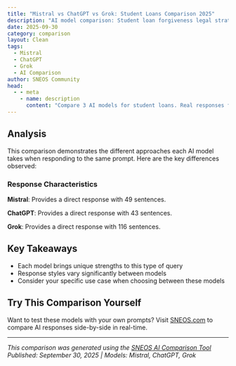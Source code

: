 ```yaml
---
title: "Mistral vs ChatGPT vs Grok: Student Loans Comparison 2025"
description: "AI model comparison: Student loan forgiveness legal strategies and alternatives..."
date: 2025-09-30
category: comparison
layout: Clean
tags:
  - Mistral
  - ChatGPT
  - Grok
  - AI Comparison
author: SNEOS Community
head:
  - - meta
    - name: description
      content: "Compare 3 AI models for student loans. Real responses from Mistral, ChatGPT, Grok with detailed analysis."
---
```


<ChatComparison
  title="Mistral vs ChatGPT vs Grok: Student Loans Comparison 2025"
  prompt="Student loan forgiveness legal strategies and alternatives"
  :responses='{
    "Mistral": "Student loan forgiveness and alternatives are complex topics that often involve navigating legal and financial landscapes. Here are some strategies and alternatives to consider:\n\n### Legal Strategies for Student Loan Forgiveness\n\n1. **Public Service Loan Forgiveness (PSLF):**\n   - **Eligibility:** Available to borrowers who work full-time for a qualifying employer (government or non-profit organizations) and make 120 qualifying payments under an income-driven repayment plan.\n   - **Process:** Submit an Employment Certification Form annually and apply for forgiveness after making 120 qualifying payments.\n\n2. **Teacher Loan Forgiveness:**\n   - **Eligibility:** Available to teachers who work full-time for five consecutive years in a low-income school or educational service agency.\n   - **Benefits:** Up to $17,500 in loan forgiveness for eligible teachers.\n\n3. **Income-Driven Repayment Plans:**\n   - **Options:** Income-Based Repayment (IBR), Pay As You Earn (PAYE), Revised Pay As You Earn (REPAYE), and Income-Contingent Repayment (ICR).\n   - **Benefits:** After making payments for 20-25 years, any remaining balance may be forgiven.\n\n4. **Total and Permanent Disability Discharge:**\n   - **Eligibility:** Available to borrowers who are totally and permanently disabled.\n   - **Process:** Apply through the U.S. Department of Education and provide necessary documentation.\n\n5. **Bankruptcy:**\n   - **Challenges:** Student loans are generally not dischargeable in bankruptcy unless the borrower can prove \u0022undue hardship.\u0022\n   - **Process:** Consult with a bankruptcy attorney to explore this option.\n\n### Alternatives to Student Loan Forgiveness\n\n1. **Refinancing:**\n   - **Benefits:** Lower interest rates and potentially lower monthly payments.\n   - **Considerations:** Refinancing federal loans into private loans may result in the loss of federal benefits like income-driven repayment plans and forgiveness options.\n\n2. **Consolidation:**\n   - **Benefits:** Simplifies multiple loans into one payment.\n   - **Considerations:** May extend the repayment term, potentially increasing the total amount paid over time.\n\n3. **Employer Assistance Programs:**\n   - **Benefits:** Some employers offer student loan repayment assistance as a benefit.\n   - **Process:** Check with your employer to see if such programs are available.\n\n4. **State-Based Repayment Assistance Programs (RAPs):**\n   - **Benefits:** Some states offer loan repayment assistance for residents working in certain professions.\n   - **Process:** Research and apply for programs in your state.\n\n5. **Volunteer Programs:**\n   - **Benefits:** Programs like AmeriCorps offer education awards that can be used to pay off student loans.\n   - **Process:** Apply and complete a term of service.\n\n6. **Military Service:**\n   - **Benefits:** Various military branches offer loan repayment programs for enlistees.\n   - **Process:** Research and apply through the respective military branch.\n\n### Steps to Take\n\n1. **Educate Yourself:**\n   - Understand the types of loans you have (federal vs. private) and the specific terms and conditions.\n\n2. **Consult Professionals:**\n   - Speak with a financial advisor or student loan counselor to explore your options.\n\n3. **Stay Informed:**\n   - Keep up-to-date with changes in federal and state policies regarding student loan forgiveness and repayment options.\n\n4. **Document Everything:**\n   - Keep detailed records of all communications with loan servicers and any applications you submit.\n\n5. **Be Proactive:**\n   - Don\u2019t wait until you\u2019re in financial distress to explore your options. Start planning early to maximize your benefits.\n\nBy understanding these strategies and alternatives, you can make more informed decisions about managing your student loan debt.",
    "ChatGPT": "Certainly! Here is an overview of legal strategies and alternatives related to student loan forgiveness:\n\n### Legal Strategies for Student Loan Forgiveness\n\n1. **Public Service Loan Forgiveness (PSLF)**\n   - Available for federal Direct Loans.\n   - Borrowers must work full-time for a qualifying employer (government or certain non-profits) and make 120 qualifying monthly payments under a qualifying repayment plan.\n   - After meeting requirements, remaining loan balance is forgiven tax-free.\n\n2. **Income-Driven Repayment (IDR) Forgiveness**\n   - Plans include Income-Based Repayment (IBR), Pay As You Earn (PAYE), Revised Pay As You Earn (REPAYE), and Income-Contingent Repayment (ICR).\n   - After 20 or 25 years of qualifying payments (depending on the plan), any remaining balance is forgiven.\n   - Forgiveness may be considered taxable income depending on current laws.\n\n3. **Teacher Loan Forgiveness**\n   - Available for certain teachers working full-time in low-income schools or educational service agencies for five consecutive years.\n   - Provides forgiveness up to $17,500 on Direct Subsidized and Unsubsidized Loans and Stafford Loans.\n\n4. **Total and Permanent Disability Discharge**\n   - Borrowers who are totally and permanently disabled can apply for discharge of their federal student loans.\n   - Requires documentation from the VA, SSA, or a physician.\n\n5. **Closed School Discharge**\n   - Borrowers may be eligible for discharge if their school closed while they were enrolled or soon after they withdrew.\n\n6. **Borrower Defense to Repayment**\n   - Available if the borrower\u2019s school engaged in misconduct or violated certain laws.\n   - Borrowers can apply to have their federal loans forgiven based on misrepresentation or fraud by the school.\n\n7. **Military Service Deferments and Forgiveness**\n   - Certain military service members may qualify for deferments, and some branches offer loan repayment programs.\n\n### Alternatives to Loan Forgiveness\n\n1. **Refinancing**\n   - Private lenders may offer refinancing to reduce interest rates or monthly payments.\n   - Note: Refinancing federal loans with a private lender causes loss of federal benefits like IDR plans and PSLF.\n\n2. **Repayment Plans**\n   - Standard, graduated, or extended repayment plans to manage monthly payments.\n   - Income-Driven Repayment plans tailor payments to income and family size.\n\n3. **Employer Student Loan Repayment Assistance**\n   - Some employers offer benefits to help repay student loans.\n\n4. **Loan Consolidation**\n   - Federal loan consolidation can simplify payments but may affect eligibility for PSLF or other forgiveness programs.\n\n5. **Making Extra Payments**\n   - Reducing principal faster can decrease total interest paid and shorten payoff time.\n\n6. **Deferment and Forbearance**\n   - Temporary suspension or reduction of payments during hardship.\n\n### Important Considerations\n\n- **Documentation**: Keep detailed records of payments, employer certifications, and correspondence.\n- **Eligibility Verification**: Confirm eligibility criteria carefully to avoid denial.\n- **Tax Implications**: Some forgiveness amounts may be taxable.\n- **Scams**: Beware of fraud or paid services promising quick forgiveness.\n\n### Consulting a Professional\n\n- Consider speaking with a financial advisor or student loan attorney for personalized advice.\n- Utilize resources from the Department of Education and trusted consumer advocacy groups.\n\nIf you need detailed guidance on a specific strategy or need help with application procedures, feel free to ask!",
    "Grok": "Navigating student loan forgiveness involves understanding legal strategies, federal and state programs, and alternative options for managing or eliminating student debt. Below, I\u2019ll outline key legal strategies, programs, and alternatives for student loan forgiveness or relief.\n\n---\n\n### Legal Strategies for Student Loan Forgiveness\n1. **Public Service Loan Forgiveness (PSLF) Program**\n   - **Overview**: A federal program for borrowers who work in qualifying public service jobs (e.g., government, nonprofit organizations) for at least 10 years while making 120 qualifying payments on Direct Loans under an income-driven repayment (IDR) plan.\n   - **Legal Strategy**: Ensure eligibility by consolidating non-Direct Loans (e.g., FFEL, Perkins) into a Direct Consolidation Loan. Track payments using the PSLF Help Tool and submit annual Employment Certification Forms to confirm qualifying employment.\n   - **Recent Developments**: The Biden administration\u2019s PSLF Limited Waiver (expired October 2022) allowed borrowers to receive credit for past payments that previously didn\u2019t qualify. Ongoing reforms aim to simplify the process, so staying updated via the U.S. Department of Education\u2019s website is crucial.\n\n2. **Borrower Defense to Repayment**\n   - **Overview**: Borrowers who attended schools that engaged in fraud or misrepresentation may apply for loan discharge.\n   - **Legal Strategy**: File a Borrower Defense application with detailed evidence of misconduct by the institution. Legal aid organizations or attorneys specializing in student loan law can assist in building a strong case.\n   - **Recent Developments**: The Department of Education has approved discharges for students from specific for-profit colleges (e.g., Corinthian Colleges, ITT Tech). Check for group discharges if your school is part of a settlement.\n\n3. **Bankruptcy Discharge (Rare but Possible)**\n   - **Overview**: dischargings student loans in bankruptcy requires proving \u201Cundue hardship\u201D under the Brunner Test (used in most federal circuits), which evaluates inability to pay, persistence of hardship, and good faith efforts to repay.\n   - **Legal Strategy**: Consult a bankruptcy attorney to file a Chapter 7 or Chapter 13 case and initiate an adversarial proceeding to argue undue hardship. Recent court rulings (e.g., in the Second and Tenth Circuits) have shown slightly more leniency, and proposed reforms may ease standards.\n   - **Challenges**: This is a high bar, often requiring severe financial distress or disability. Legal fees can be significant.\n\n4. **Class Action Lawsuits and Settlements**\n   - **Overview**: Borrowers affected by predatory lending or institutional fraud may join class action lawsuits for loan relief.\n   - **Legal Strategy**: Monitor lawsuits related to your school or loan servicer through legal advocacy groups like the National Consumer Law Center (NCLC) or Project on Predatory Student Lending. Participation may result in partial or full discharge without individual litigation.\n   - **Example**: The 2022 Sweet v. Cardona settlement provided relief to over 200,000 borrowers with pending Borrower Defense claims.\n\n5. **Statute of Limitations (Private Loans)**\n   - **Overview**: For private student loans, the statute of limitations on debt collection varies by state (typically 3-6 years from the date of default).\n   - **Legal Strategy**: If a private loan is beyond the statute of limitations, you may be able to avoid repayment by asserting this defense in court if sued. Consult an attorney, as making payments can restart the clock in some states.\n\n---\n\n### Federal Forgiveness and Relief Programs\n1. **Income-Driven Repayment (IDR) Forgiveness**\n   - Plans like Income-Based Repayment (IBR), Pay As You Earn (PAYE), and Revised Pay As You Earn (REPAYE) cap payments at a percentage of discretionary income (10-20%) for 20-25 years, after which remaining debt is forgiven.\n   - **Strategy**: Enroll via StudentAid.gov and recertify income annually. Track payments to ensure eligibility for forgiveness at the end of the term.\n   - **Note**: Forgiven amounts may be taxable as income unless under specific exemptions (e.g., tax-free under PSLF or recent waivers through 2025).\n\n2. **Teacher Loan Forgiveness**\n   - Offers up to $17,500 in forgiveness for teachers in low-income schools after 5 years of service.\n   - **Strategy**: Confirm eligibility (must teach full-time in a qualifying school) and apply through your loan servicer with proper documentation.\n\n3. **Total and Permanent Disability (TPD) Discharge**\n   - Discharges loans for borrowers with a permanent disability verified by the Social Security Administration, VA, or a physician.\n   - **Strategy**: Apply via Nelnet (the designated TPD servicer) with supporting medical documentation. Monitor post-discharge to avoid reinstatement due to income thresholds.\n\n4. **Closed School Discharge**\n   - Discharges loans if your school closed while you were enrolled or within 120 days of withdrawal.\n   - **Strategy**: Apply through StudentAid.gov with proof of enrollment during closure. Avoid transferring credits to another school if seeking full discharge.\n\n---\n\n### Alternatives to Forgiveness\n1. **Loan Consolidation**\n   - Combine multiple federal loans into a single Direct Consolidation Loan to simplify repayment and potentially qualify for PSLF or IDR.\n   - **Caution**: Consolidation may reset payment counts for forgiveness programs and increase total interest paid.\n\n2. **Refinancing (Private Loans)**\n   - Refinance federal or private loans with a private lender for a lower interest rate or extended term to reduce monthly payments.\n   - **Caution**: Refinancing federal loans into private loans forfeits access to federal forgiveness programs, deferment, and IDR plans. Weigh benefits against loss of protections.\n\n3. **Employer Assistance Programs**\n   - Some employers offer student loan repayment assistance as a benefit (up to $5,250 tax-free annually through 2025 under the CARES Act extension).\n   - **Strategy**: Check with HR or negotiate inclusion in job offers. Search for roles in industries (e.g., healthcare, education) that commonly provide this perk.\n\n4. **State-Specific Forgiveness Programs**\n   - Many states offer loan forgiveness for professionals (e.g., doctors, nurses, lawyers) in underserved areas. Examples include the California State Loan Repayment Program or New York\u2019s District Attorney and Indigent Legal Services Attorney Loan Forgiveness.\n   - **Strategy**: Research programs via your state\u2019s education or workforce department and confirm eligibility criteria.\n\n5. **Scholarships, Grants, and Crowdfunding**\n   - Apply for post-graduation scholarships or grants targeting student debt relief. Platforms like GoFundMe can also help raise funds from personal networks.\n   - **Strategy**: Leverage resources like Fastweb or local community foundations for funding opportunities.\n\n---\n\n### Key Considerations and Risks\n- **Scams**: Avoid companies promising guaranteed forgiveness for a fee. Legitimate programs are free to apply for through StudentAid.gov or trusted legal aid.\n- **Tax Implications**: Forgiven debt under IDR (outside PSLF) may be taxable unless current exemptions (e.g., through 2025) are extended.\n- **Legal Costs**: Hiring attorneys for bankruptcy or Borrower Defense cases can be expensive; seek free or low-cost help from organizations like Legal Services Corporation or NCLC.\n- **Pending Legislation**: Monitor federal policy changes (e.g., proposed Student Loan Relief Act) that could expand forgiveness or alter repayment terms.\n\n---\n\n### Resources for Further Assistance\n- **Federal Student Aid Office**: StudentAid.gov for program applications and updates.\n- **National Consumer Law Center (NCLC)**: Offers guides and referrals for student loan issues (nclc.org).\n- **Legal Aid Organizations**: Free or low-cost legal help for bankruptcy or Borrower Defense claims (findlegalhelp.org).\n- **Student Loan Borrower Assistance**: A project by NCLC providing tools and resources (studentloanborrowerassistance.org).\n\n---\n\n### Next Steps\n1. Assess your loan type (federal vs. private) and employment status to identify eligible programs (e.g., PSLF for public sector workers).\n2. Use the Federal Student Aid Simulator to estimate payments under IDR or forgiveness timelines.\n3. Consult a student loan attorney or counselor if considering bankruptcy or Borrower Defense.\n4. Stay informed on policy changes, as forgiveness programs and legal precedents evolve rapidly.\n\nIf you have specific details about your loans (e.g., type, amount, employment), I can help tailor a strategy further. Let me know!"
  }'
  published-date="14:07"
/>

## Analysis

This comparison demonstrates the different approaches each AI model takes when responding to the same prompt. Here are the key differences observed:

### Response Characteristics

**Mistral**: Provides a direct response with 49 sentences. 

**ChatGPT**: Provides a direct response with 43 sentences. 

**Grok**: Provides a direct response with 116 sentences. 

## Key Takeaways

- Each model brings unique strengths to this type of query
- Response styles vary significantly between models
- Consider your specific use case when choosing between these models

## Try This Comparison Yourself

Want to test these models with your own prompts? Visit [SNEOS.com](https://sneos.com) to compare AI responses side-by-side in real-time.

---

*This comparison was generated using the [SNEOS AI Comparison Tool](https://sneos.com)*
*Published: September 30, 2025 | Models: Mistral, ChatGPT, Grok*
